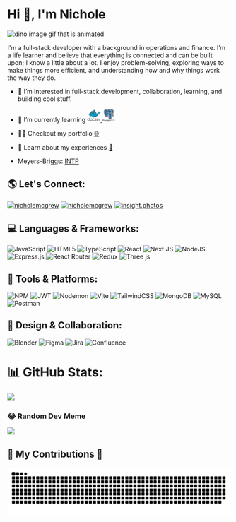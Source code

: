 <h1>Hi 👋, I'm Nichole</h1>    

<img src="https://raw.githubusercontent.com/abutler6588/abutler6588/master/dino.gif" alt="dino image gif that is animated">

I'm a full-stack developer with a background in operations and finance. I’m a life learner and believe that everything is connected and can be built upon; I know a little about a lot. I enjoy problem-solving, exploring ways to make things more efficient, and understanding how and why things work the way they do.

- 👀 I’m interested in full-stack development, collaboration, learning, and building cool stuff.

- 🌱 I’m currently learning  <a href="https://www.docker.com/" target="_blank" rel="noreferrer"> <img src="https://raw.githubusercontent.com/devicons/devicon/master/icons/docker/docker-original-wordmark.svg" alt="docker" width="30" height="30"/> </a> <a href="https://www.postgresql.org" target="_blank" rel="noreferrer"> <img src="https://raw.githubusercontent.com/devicons/devicon/master/icons/postgresql/postgresql-original-wordmark.svg" alt="postgresql" width="30" height="30"/> </a>

- 👨‍💻 Checkout my portfolio  [🌐](https://nicholemcgrew.netlify.app/)

- 💼 Learn about my experiences  [📄](https://drive.google.com/file/d/1OYvbClc3HtGKvx9IRFEA7iHCOBHBMjUm/view?usp=drive_link)

- Meyers-Briggs: [INTP](https://www.16personalities.com/intp-personality)


## 🌎 Let's Connect:
<p align="left">
<a href="https://twitter.com/nicholemcgrew" target="blank"><img align="center" src="https://raw.githubusercontent.com/rahuldkjain/github-profile-readme-generator/master/src/images/icons/Social/twitter.svg" alt="nicholemcgrew" height="30" width="40" /></a>
<a href="https://linkedin.com/in/nicholemcgrew" target="blank"><img align="center" src="https://raw.githubusercontent.com/rahuldkjain/github-profile-readme-generator/master/src/images/icons/Social/linked-in-alt.svg" alt="nicholemcgrew" height="30" width="40" /></a>
<a href="https://instagram.com/insight.photos" target="blank"><img align="center" src="https://raw.githubusercontent.com/rahuldkjain/github-profile-readme-generator/master/src/images/icons/Social/instagram.svg" alt="insight.photos" height="30" width="40" /></a>
</p>


## 💻 Languages & Frameworks:
![JavaScript](https://img.shields.io/badge/javascript-%23323330.svg?style=for-the-badge&logo=javascript&logoColor=%23F7DF1E)
![HTML5](https://img.shields.io/badge/html5-%23E34F26.svg?style=for-the-badge&logo=html5&logoColor=white)
![TypeScript](https://img.shields.io/badge/typescript-%23007ACC.svg?style=for-the-badge&logo=typescript&logoColor=white)
![React](https://img.shields.io/badge/react-%2320232a.svg?style=for-the-badge&logo=react&logoColor=%2361DAFB)
![Next JS](https://img.shields.io/badge/Next-black?style=for-the-badge&logo=next.js&logoColor=white)
![NodeJS](https://img.shields.io/badge/node.js-6DA55F?style=for-the-badge&logo=node.js&logoColor=white)
![Express.js](https://img.shields.io/badge/express.js-%23404d59.svg?style=for-the-badge&logo=express&logoColor=%2361DAFB)
![React Router](https://img.shields.io/badge/React_Router-CA4245?style=for-the-badge&logo=react-router&logoColor=white)
![Redux](https://img.shields.io/badge/redux-%23593d88.svg?style=for-the-badge&logo=redux&logoColor=white)
![Three js](https://img.shields.io/badge/threejs-black?style=for-the-badge&logo=three.js&logoColor=white)

## 🔧 Tools & Platforms:
![NPM](https://img.shields.io/badge/NPM-%23CB3837.svg?style=for-the-badge&logo=npm&logoColor=white)
![JWT](https://img.shields.io/badge/JWT-black?style=for-the-badge&logo=JSON%20web%20tokens)
![Nodemon](https://img.shields.io/badge/NODEMON-%23323330.svg?style=for-the-badge&logo=nodemon&logoColor=%BBDEAD)
![Vite](https://img.shields.io/badge/vite-%23646CFF.svg?style=for-the-badge&logo=vite&logoColor=white)
![TailwindCSS](https://img.shields.io/badge/tailwindcss-%2338B2AC.svg?style=for-the-badge&logo=tailwind-css&logoColor=white)
![MongoDB](https://img.shields.io/badge/MongoDB-%234ea94b.svg?style=for-the-badge&logo=mongodb&logoColor=white)
![MySQL](https://img.shields.io/badge/mysql-%2300000f.svg?style=for-the-badge&logo=mysql&logoColor=white)
![Postman](https://img.shields.io/badge/Postman-FF6C37?style=for-the-badge&logo=postman&logoColor=white)

## 🎨 Design & Collaboration:
![Blender](https://img.shields.io/badge/blender-%23F5792A.svg?style=for-the-badge&logo=blender&logoColor=white)
![Figma](https://img.shields.io/badge/figma-%23F24E1E.svg?style=for-the-badge&logo=figma&logoColor=white)
![Jira](https://img.shields.io/badge/jira-%230A0FFF.svg?style=for-the-badge&logo=jira&logoColor=white)
![Confluence](https://img.shields.io/badge/confluence-%23172BF4.svg?style=for-the-badge&logo=confluence&logoColor=white)

# 📊 GitHub Stats:
![](https://github-readme-stats.vercel.app/api/top-langs/?username=nicholemcgrew&theme=nightowl&hide_border=false&include_all_commits=true&count_private=false&layout=compact)

### 😂 Random Dev Meme
<img src='https://randommeme-five.vercel.app/' style="height: 400px;"/>

## <h2>🐍 My Contributions 🐍</h2>
![snake gif](https://github.com/nicholemcgrew/nicholemcgrew/blob/output/github-contribution-grid-snake-dark.svg)

